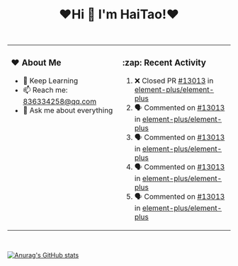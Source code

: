 <h1 align="center">❤Hi 👋  I'm HaiTao!❤</h1>
<br>

<table>
<tr>
<td width="50%" valign="top">
  <h3 align="left"> ❤ About Me </h3>

- 🌱 Keep Learning
- 📫 Reach me: 836334258@qq.com
- 💬 Ask me about everything
</td>
<td width="50%" valign="top">
  <h3 align="left"> :zap: Recent Activity </h3>
  
<!--START_SECTION:activity-->
1. ❌ Closed PR [#13013](https://github.com/element-plus/element-plus/pull/13013) in [element-plus/element-plus](https://github.com/element-plus/element-plus)
2. 🗣 Commented on [#13013](https://github.com/element-plus/element-plus/pull/13013#issuecomment-1575315913) in [element-plus/element-plus](https://github.com/element-plus/element-plus)
3. 🗣 Commented on [#13013](https://github.com/element-plus/element-plus/pull/13013#issuecomment-1574602404) in [element-plus/element-plus](https://github.com/element-plus/element-plus)
4. 🗣 Commented on [#13013](https://github.com/element-plus/element-plus/pull/13013#issuecomment-1574592892) in [element-plus/element-plus](https://github.com/element-plus/element-plus)
5. 🗣 Commented on [#13013](https://github.com/element-plus/element-plus/pull/13013#issuecomment-1574534916) in [element-plus/element-plus](https://github.com/element-plus/element-plus)
<!--END_SECTION:activity-->
      
</td>
</tr>
</table>
<br>

[![Anurag's GitHub stats](https://github-readme-stats.vercel.app/api?username=836334258)](https://github.com/anuraghazra/github-readme-stats)

